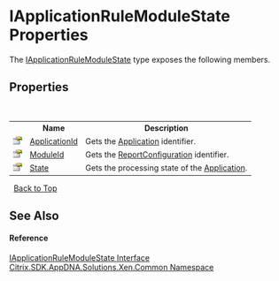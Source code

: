 # IApplicationRuleModuleState Properties
 

The <a href="94da1ae4-3a01-852a-9a70-5aee25b0626c">IApplicationRuleModuleState</a> type exposes the following members.


## Properties
&nbsp;<table><tr><th></th><th>Name</th><th>Description</th></tr><tr><td>![Public property](media/pubproperty.gif "Public property")</td><td><a href="9c7ff13c-dc93-1d39-5801-c5f01d675969">ApplicationId</a></td><td>
Gets the <a href="1779bfff-4b29-0f26-8a09-10acdd530bbc">Application</a> identifier.</td></tr><tr><td>![Public property](media/pubproperty.gif "Public property")</td><td><a href="c5833bb1-cce2-b836-a0c5-e5decf485990">ModuleId</a></td><td>
Gets the <a href="65f3ee4f-5129-5083-b4da-0f1e23fc3784">ReportConfiguration</a> identifier.</td></tr><tr><td>![Public property](media/pubproperty.gif "Public property")</td><td><a href="d1fcc237-b1dd-5d3a-58ba-32612f4d8a9d">State</a></td><td>
Gets the processing state of the <a href="1779bfff-4b29-0f26-8a09-10acdd530bbc">Application</a>.</td></tr></table>&nbsp;
<a href="#iapplicationrulemodulestate-properties">Back to Top</a>

## See Also


#### Reference
<a href="94da1ae4-3a01-852a-9a70-5aee25b0626c">IApplicationRuleModuleState Interface</a><br /><a href="013dc694-c357-448d-ed5a-b5c48a7f6852">Citrix.SDK.AppDNA.Solutions.Xen.Common Namespace</a><br />